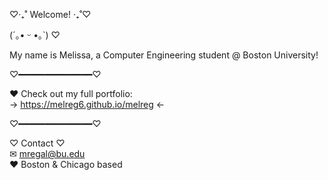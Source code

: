 ♡‧₊˚ Welcome! ‧₊˚♡

(´｡• ᵕ •｡`) ♡  

My name is Melissa, a Computer Engineering student @ Boston University!


♡━━━━━━━━━━━━━━♡

♥︎ Check out my full portfolio:  
→ https://melreg6.github.io/melreg ←

♡━━━━━━━━━━━━━━♡

♡ Contact ♡  
✉︎ mregal@bu.edu  
♥︎ Boston & Chicago based
